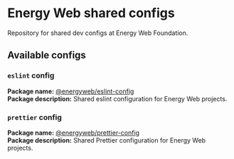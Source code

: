 # Energy Web shared configs 
Repository for shared dev configs at Energy Web Foundation.

## Available configs 

### `eslint` config
**Package name:** [@energyweb/eslint-config](packages/eslint-config/README.md) \
**Package description:** Shared eslint configuration for Energy Web projects.

### `prettier` config
**Package name:** [@energyweb/prettier-config](packages/prettier-config/README.md) \
**Package description:** Shared Prettier configuration for Energy Web projects.
